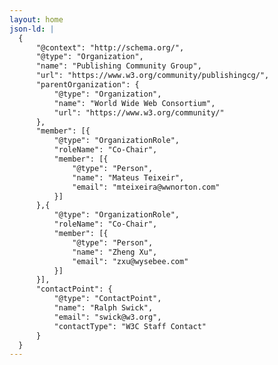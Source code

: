 ```yaml
---
layout: home
json-ld: |
  {
      "@context": "http://schema.org/",
      "@type": "Organization",
      "name": "Publishing Community Group",
      "url": "https://www.w3.org/community/publishingcg/",
      "parentOrganization": {
          "@type": "Organization",
          "name": "World Wide Web Consortium",
          "url": "https://www.w3.org/community/"
      },
      "member": [{
          "@type": "OrganizationRole",
          "roleName": "Co-Chair",
          "member": [{
              "@type": "Person",
              "name": "Mateus Teixeir",
              "email": "mteixeira@wwnorton.com"
          }]
      },{
          "@type": "OrganizationRole",
          "roleName": "Co-Chair",
          "member": [{
              "@type": "Person",
              "name": "Zheng Xu",
              "email": "zxu@wysebee.com"
          }]
      }],
      "contactPoint": {
          "@type": "ContactPoint",
          "name": "Ralph Swick",
          "email": "swick@w3.org",
          "contactType": "W3C Staff Contact"
      }
  }
---
```

